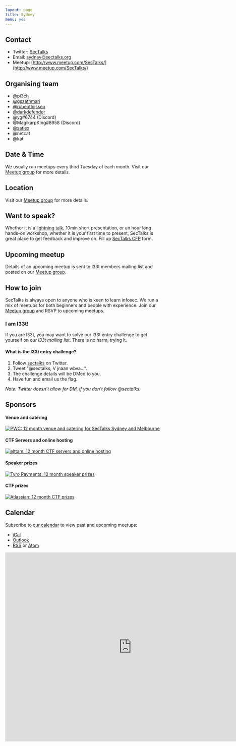 ```yaml
---
layout: page
title: Sydney 
menu: yes
---
```


## Contact 

* Twitter: [SecTalks](https://twitter.com/sectalks)
* Email: [sydney@sectalks.org](mailto:sydney@sectalks.org)
* Meetup: [http://www.meetup.com/SecTalks/](http://www.meetup.com/SecTalks/)

## Organising team 

* [@pi3ch](https://twitter.com/pi3ch) 
* [@gszathmari](https://twitter.com/gszathmari)
* [@rubenthijssen](https://twitter.com/rubenthijssen)
* [@darkdefender](https://twitter.com/minimaltalking)
* @yg#6744 (Discord)
* @MagikarpKing#8958 (Discord)
* [@satiex](https://twitter.com/satiexx)
* @netcat
* @kat

## Date & Time 

We usually run meetups every third Tuesday of each month. Visit our [Meetup group](http://www.meetup.com/SecTalks/) for more details.

## Location 

Visit our [Meetup group](http://www.meetup.com/SecTalks/) for more details.

## Want to speak?

Whether it is a [lightning talk](https://en.wikipedia.org/wiki/Lightning_talk), 10min short presentation, or an hour long hands-on workshop, whether it is your first time to present, SecTalks is great place to get feedback and improve on.
Fill up [SecTalks CFP](http://j.mp/sectalkscfp) form.

## Upcoming meetup 

Details of an upcoming meetup is sent to l33t members mailing list 
and posted on our [Meetup group](http://www.meetup.com/SecTalks/).

## How to join

SecTalks is always open to anyone who is keen to learn infosec.
We run a mix of meetups for both beginners and people with experience.
Join our [Meetup group](http://www.meetup.com/SecTalks/) and
RSVP to upcoming meetups. 

### I am l33t!

If you are l33t, you may want
to solve our l33t entry challenge to get yourself
on our *l33t mailing list*. There is no harm, trying it.

#### What is the l33t entry challenge?

1. Follow [sectalks](https://twitter.com/sectalks) on Twitter.
1. Tweet "@sectalks, V jnaan wbva...".
1. The challenge details will be DMed to you.
1. Have fun and email us the flag.

*Note: Twitter doesn't allow for DM, if you don't follow @sectalks.*

## Sponsors
#### Venue and catering
<a href="http://www.pwc.com.au" 
   title="PWC: 12 month venue and catering for SecTalks Sydney and Melbourne.">
    <img src="{{ site.baseurl }}/images/sponsors/pwc.jpg" 
         alt="PWC: 12 month venue and catering for SecTalks Sydney and Melbourne" 
         class="sponsor">
</a>

#### CTF Servers and online hosting
<a href="https://www.elttam.com.au/careers/?utm_source=sectalkhome&utm_medium=sponsor&utm_term=sectalks&utm_campaign=sectalks" 
   title="elttam: 12 month CTF servers and online hosting">
    <img src="{{ site.baseurl }}/images/sponsors/elttam_security.png" 
         alt="elttam: 12 month CTF servers and online hosting" 
         class="sponsor-med">
</a>

#### Speaker prizes
<a href="http://bit.ly/sectalkstyro" 
   title="Tyro Payments: 12 month speaker prizes">
    <img src="{{ site.baseurl }}/images/sponsors/tyro.png" 
         alt="Tyro Payments: 12 month speaker prizes" 
         class="sponsor">
</a>

#### CTF prizes
<a href="https://www.atlassian.com/" 
   title="Atlassian: 12 month CTF prizes">
    <img src="{{ site.baseurl }}/images/sponsors/atlassian_2017.png" 
         alt="Atlassian: 12 month CTF prizes">
</a>


## Calendar 

Subscribe to [our calendar](http://www.meetup.com/SecTalks/events/) to view past and upcoming meetups:

* [iCal](webcal://www.meetup.com/SecTalks/events/ical/)
* [Outlook](http://www.meetup.com/SecTalks/events/ical/)
* [RSS](http://www.meetup.com/SecTalks/events/rss/) or [Atom](http://www.meetup.com/SecTalks/events/atom/)

<iframe src="https://calendar.google.com/calendar/b/3/embed?height=600&amp;wkst=1&amp;bgcolor=%23FFFFFF&amp;src=dgchlqmn2t1tet4f5ruen9aluc5kol6m%40import.calendar.google.com&amp;color=%23875509&amp;ctz=Australia%2FSydney" style="border-width:0" width="800" height="600" frameborder="0" scrolling="no"></iframe>
